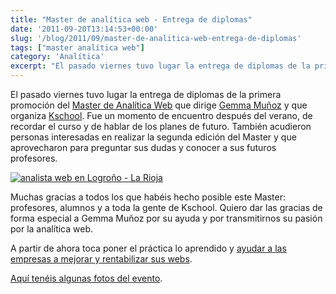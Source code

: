 ```yaml
---
title: "Master de analítica web - Entrega de diplomas"
date: '2011-09-20T13:14:53+00:00'
slug: '/blog/2011/09/master-de-analitica-web-entrega-de-diplomas'
tags: ["master analítica web"]
category: 'Analítica'
excerpt: "El pasado viernes tuvo lugar la entrega de diplomas de la primera promoción del [Master de Analítica Web]( master de analitica web) que di..."
---
```

El pasado viernes tuvo lugar la entrega de diplomas de la primera promoción del [Master de Analítica Web](http://kschool.com/analitica-web/cursos/master-analitica-web/ "master de analitica web") que dirige [Gemma Muñoz](http://static.squarespace.com/static/5303797ae4b0c6ad9e43f072/5303ce80e4b0400995a883d6/5303cf35e4b0400995a88b0c/1392758581676/?format=original) y que organiza [Kschool](http://static.squarespace.com/static/5303797ae4b0c6ad9e43f072/5303ce80e4b0400995a883d6/5303cf35e4b0400995a88b0c/1392758581676/?format=original). Fue un momento de encuentro después del verano, de recordar el curso y de hablar de los planes de futuro. También acudieron personas interesadas en realizar la segunda edición del Master y que aprovecharon para preguntar sus dudas y conocer a sus futuros profesores.

[![analista web en Logroño - La Rioja](http://static.squarespace.com/static/5303797ae4b0c6ad9e43f072/5303ce80e4b0400995a883d6/5303cf40e4b0400995a88b77/1392758592698/diploma_master_analitica.jpg?format=original "diploma\_master\_analitica")](http://static.squarespace.com/static/5303797ae4b0c6ad9e43f072/5303ce80e4b0400995a883d6/5303cf40e4b0400995a88b77/1392758592698/diploma_master_analitica.jpg?format=original)

Muchas gracias a todos los que habéis hecho posible este Master: profesores, alumnos y a toda la gente de Kschool. Quiero dar las gracias de forma especial a Gemma Muñoz por su ayuda y por transmitirnos su pasión por la analítica web.

A partir de ahora toca poner el práctica lo aprendido y [ayudar a las empresas a mejorar y rentabilizar sus webs](http://static.squarespace.com/static/5303797ae4b0c6ad9e43f072/5303ce80e4b0400995a883d6/5303cf40e4b0400995a88b7a/1392758592887/?format=original "Analitica web en Logroño - La Rioja").

[Aquí tenéis algunas fotos del evento](http://www.flickr.com/photos/jorgegorka/sets/72157627587215513/ "entrega de diplomas master de analitica web").

